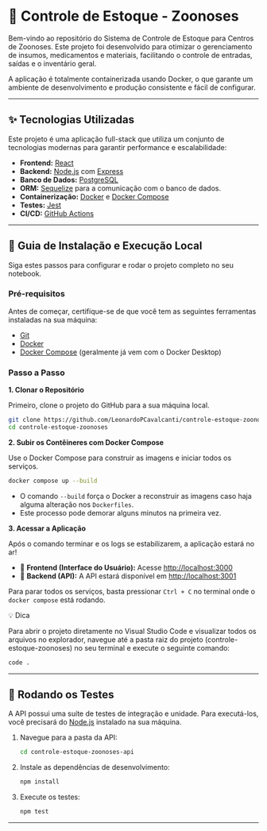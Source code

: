 # 🧪 Controle de Estoque - Zoonoses

Bem-vindo ao repositório do Sistema de Controle de Estoque para Centros de Zoonoses. Este projeto foi desenvolvido para otimizar o gerenciamento de insumos, medicamentos e materiais, facilitando o controle de entradas, saídas e o inventário geral.

A aplicação é totalmente containerizada usando Docker, o que garante um ambiente de desenvolvimento e produção consistente e fácil de configurar.

---

## ✨ Tecnologias Utilizadas

Este projeto é uma aplicação full-stack que utiliza um conjunto de tecnologias modernas para garantir performance e escalabilidade:

-   **Frontend:** [React](https://reactjs.org/)
-   **Backend:** [Node.js](https://nodejs.org/) com [Express](https://expressjs.com/)
-   **Banco de Dados:** [PostgreSQL](https://www.postgresql.org/)
-   **ORM:** [Sequelize](https://sequelize.org/) para a comunicação com o banco de dados.
-   **Containerização:** [Docker](https://www.docker.com/) e [Docker Compose](https://docs.docker.com/compose/)
-   **Testes:** [Jest](https://jestjs.io/)
-   **CI/CD:** [GitHub Actions](https://github.com/features/actions)

---

## 🚀 Guia de Instalação e Execução Local

Siga estes passos para configurar e rodar o projeto completo no seu notebook.

### Pré-requisitos

Antes de começar, certifique-se de que você tem as seguintes ferramentas instaladas na sua máquina:

-   [Git](https://git-scm.com/)
-   [Docker](https://www.docker.com/products/docker-desktop/)
-   [Docker Compose](https://docs.docker.com/compose/install/) (geralmente já vem com o Docker Desktop)

### Passo a Passo

**1. Clonar o Repositório**

Primeiro, clone o projeto do GitHub para a sua máquina local.

```bash
git clone https://github.com/LeonardoPCavalcanti/controle-estoque-zoonoses.git
cd controle-estoque-zoonoses
```

**2. Subir os Contêineres com Docker Compose**

Use o Docker Compose para construir as imagens e iniciar todos os serviços.

```bash
docker compose up --build
```

-   O comando `--build` força o Docker a reconstruir as imagens caso haja alguma alteração nos `Dockerfiles`.
-   Este processo pode demorar alguns minutos na primeira vez.

**3. Acessar a Aplicação**

Após o comando terminar e os logs se estabilizarem, a aplicação estará no ar!

-   🔗 **Frontend (Interface do Usuário):** Acesse [http://localhost:3000](http://localhost:3000)
-   🔗 **Backend (API):** A API estará disponível em [http://localhost:3001](http://localhost:3001)

Para parar todos os serviços, basta pressionar `Ctrl + C` no terminal onde o `docker compose` está rodando.

💡 Dica

Para abrir o projeto diretamente no Visual Studio Code e visualizar todos os arquivos no explorador, navegue até a pasta raiz do projeto (controle-estoque-zoonoses) no seu terminal e execute o seguinte comando:

```bash
code .
```

---

## 🧪 Rodando os Testes

A API possui uma suíte de testes de integração e unidade. Para executá-los, você precisará do [Node.js](https://nodejs.org/) instalado na sua máquina.

1.  Navegue para a pasta da API:
    ```bash
    cd controle-estoque-zoonoses-api
    ```

2.  Instale as dependências de desenvolvimento:
    ```bash
    npm install
    ```

3.  Execute os testes:
    ```bash
    npm test
    ```

---